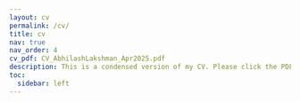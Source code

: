 ```yaml
---
layout: cv
permalink: /cv/
title: cv
nav: true
nav_order: 4
cv_pdf: CV_AbhilashLakshman_Apr2025.pdf
description: This is a condensed version of my CV. Please click the PDF download button for a full CV.
toc:
  sidebar: left
---
```

